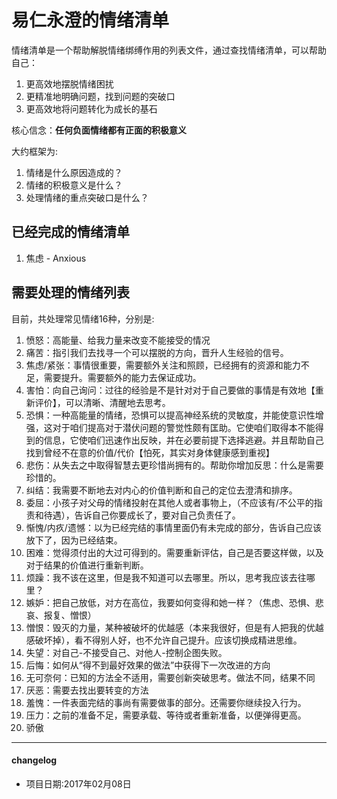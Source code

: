 # 易仁永澄的情绪清单
情绪清单是一个帮助解脱情绪绑缚作用的列表文件，通过查找情绪清单，可以帮助自己：

1. 更高效地摆脱情绪困扰
2. 更精准地明确问题，找到问题的突破口
3. 更高效地将问题转化为成长的基石

核心信念：**任何负面情绪都有正面的积极意义**

大约框架为:

1. 情绪是什么原因造成的？
2. 情绪的积极意义是什么？
3. 处理情绪的重点突破口是什么？

## 已经完成的情绪清单

1. 焦虑 - Anxious

## 需要处理的情绪列表

目前，共处理常见情绪16种，分别是:

1. 愤怒：高能量、给我力量来改变不能接受的情况
2. 痛苦：指引我们去找寻一个可以摆脱的方向，晋升人生经验的信号。
3. 焦虑/紧张：事情很重要，需要额外关注和照顾，已经拥有的资源和能力不足，需要提升。需要额外的能力去保证成功。
4. 害怕：向自己询问：过往的经验是不是针对对于自己要做的事情是有效地【重新评价】，可以清晰、清醒地去思考。
5. 恐惧：一种高能量的情绪，恐惧可以提高神经系统的灵敏度，并能使意识性增强，这对于咱们提高对于潜伏问题的警觉性颇有匡助。它使咱们取得本不能得到的信息，它使咱们迅速作出反映，并在必要前提下选择逃避。并且帮助自己找到曾经不在意的价值/代价【怕死，其实对身体健康感到重视】
6. 悲伤：从失去之中取得智慧去更珍惜尚拥有的。帮助你增加反思：什么是需要珍惜的。
7. 纠结：我需要不断地去对内心的价值判断和自己的定位去澄清和排序。
8. 委屈：小孩子对父母的情绪投射在其他人或者事物上，（不应该有/不公平的指责和待遇），告诉自己你要成长了，要对自己负责任了。
9. 惭愧/内疚/遗憾：以为已经完结的事情里面仍有未完成的部分，告诉自己应该放下了，因为已经结束。
10. 困难：觉得须付出的大过可得到的。需要重新评估，自己是否要这样做，以及对于结果的价值进行重新判断。
11. 烦躁：我不该在这里，但是我不知道可以去哪里。所以，思考我应该去往哪里？
12. 嫉妒：把自己放低，对方在高位，我要如何变得和她一样？（焦虑、恐惧、悲哀、报复、憎恨）
13. 憎恨：毁灭的力量，某种被破坏的优越感（本来我很好，但是有人把我的优越感破坏掉），看不得别人好，也不允许自己提升。应该切换成精进思维。
14. 失望：对自己-不接受自己、对他人-控制企图失败。
15. 后悔：如何从“得不到最好效果的做法”中获得下一次改进的方向
16. 无可奈何：已知的方法全不适用，需要创新突破思考。做法不同，结果不同
17. 厌恶：需要去找出要转变的方法
18. 羞愧：一件表面完结的事尚有需要做事的部分。还需要你继续投入行为。
19. 压力：之前的准备不足，需要承载、等待或者重新准备，以便弹得更高。
20. 骄傲

- - - - 

#### changelog

- 项目日期:2017年02月08日